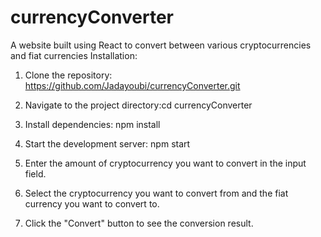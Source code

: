 # currencyConverter
A website built using React to convert between various cryptocurrencies and fiat currencies
Installation:
1. Clone the repository: https://github.com/Jadayoubi/currencyConverter.git
2. Navigate to the project directory:cd currencyConverter
3. Install dependencies: npm install
4. Start the development server: npm start
   
6. Enter the amount of cryptocurrency you want to convert in the input field.
7. Select the cryptocurrency you want to convert from and the fiat currency you want to convert to.
8. Click the "Convert" button to see the conversion result.


